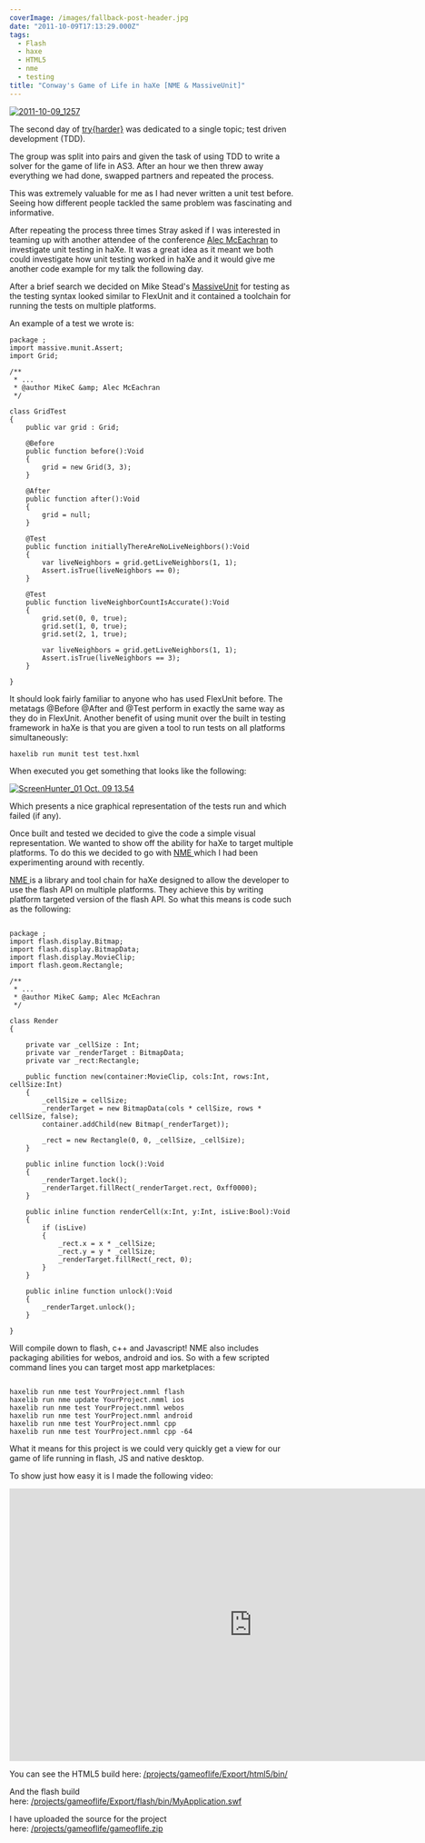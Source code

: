 ```yaml
---
coverImage: /images/fallback-post-header.jpg
date: "2011-10-09T17:13:29.000Z"
tags:
  - Flash
  - haxe
  - HTML5
  - nme
  - testing
title: "Conway's Game of Life in haXe [NME & MassiveUnit]"
---
```


[![](/wp-content/uploads/2011/10/2011-10-09_1257.png "2011-10-09_1257")](/wp-content/uploads/2011/10/2011-10-09_1257.png)

The second day of [try{harder}](/posts/try-harder-my-haxe-slides-and-code/) was dedicated to a single topic; test driven development (TDD).

<!-- more -->

The group was split into pairs and given the task of using TDD to write a solver for the game of life in AS3\. After an hour we then threw away everything we had done, swapped partners and repeated the process.

This was extremely valuable for me as I had never written a unit test before. Seeing how different people tackled the same problem was fascinating and informative.

After repeating the process three times Stray asked if I was interested in teaming up with another attendee of the conference [Alec McEachran](https://www.google.co.uk/url?sa=t&source=web&cd=1&sqi=2&ved=0CBsQFjAA&url=http%3A%2F%2Falecmce.com%2F&ei=jZyRTp-fEcmAhQeIwtn0Dw&usg=AFQjCNEKPdue-giHnTp0HZCJwVWz3QeVoQ) to investigate unit testing in haXe. It was a great idea as it meant we both could investigate how unit testing worked in haXe and it would give me another code example for my talk the following day.

After a brief search we decided on Mike Stead's [MassiveUnit](https://github.com/massiveinteractive/MassiveUnit) for testing as the testing syntax looked similar to FlexUnit and it contained a toolchain for running the tests on multiple platforms.

An example of a test we wrote is:

```
package ;
import massive.munit.Assert;
import Grid;

/**
 * ...
 * @author MikeC &amp; Alec McEachran
 */

class GridTest
{
	public var grid : Grid;

	@Before
	public function before():Void
	{
		grid = new Grid(3, 3);
	}

	@After
	public function after():Void
	{
		grid = null;
	}

	@Test
	public function initiallyThereAreNoLiveNeighbors():Void
	{
		var liveNeighbors = grid.getLiveNeighbors(1, 1);
		Assert.isTrue(liveNeighbors == 0);
	}

	@Test
	public function liveNeighborCountIsAccurate():Void
	{
		grid.set(0, 0, true);
		grid.set(1, 0, true);
		grid.set(2, 1, true);

		var liveNeighbors = grid.getLiveNeighbors(1, 1);
		Assert.isTrue(liveNeighbors == 3);
	}

}

```

It should look fairly familiar to anyone who has used FlexUnit before. The metatags @Before @After and @Test perform in exactly the same way as they do in FlexUnit. Another benefit of using munit over the built in testing framework in haXe is that you are given a tool to run tests on all platforms simultaneously:

```
haxelib run munit test test.hxml

```

When executed you get something that looks like the following:

[![](/wp-content/uploads/2011/10/ScreenHunter_01-Oct.-09-13.54.jpg "ScreenHunter_01 Oct. 09 13.54")](/wp-content/uploads/2011/10/ScreenHunter_01-Oct.-09-13.54.jpg)

Which presents a nice graphical representation of the tests run and which failed (if any).

Once built and tested we decided to give the code a simple visual representation. We wanted to show off the ability for haXe to target multiple platforms. To do this we decided to go with [NME ](https://www.haxenme.org/)which I had been experimenting around with recently.

[NME ](https://www.haxenme.org/)is a library and tool chain for haXe designed to allow the developer to use the flash API on multiple platforms. They achieve this by writing platform targeted version of the flash API. So what this means is code such as the following:

```

package ;
import flash.display.Bitmap;
import flash.display.BitmapData;
import flash.display.MovieClip;
import flash.geom.Rectangle;

/**
 * ...
 * @author MikeC &amp; Alec McEachran
 */

class Render
{

	private var _cellSize : Int;
	private var _renderTarget : BitmapData;
	private var _rect:Rectangle;

	public function new(container:MovieClip, cols:Int, rows:Int, cellSize:Int)
	{
		_cellSize = cellSize;
		_renderTarget = new BitmapData(cols * cellSize, rows * cellSize, false);
		container.addChild(new Bitmap(_renderTarget));

		_rect = new Rectangle(0, 0, _cellSize, _cellSize);
	}

	public inline function lock():Void
	{
		_renderTarget.lock();
		_renderTarget.fillRect(_renderTarget.rect, 0xff0000);
	}

	public inline function renderCell(x:Int, y:Int, isLive:Bool):Void
	{
		if (isLive)
		{
			_rect.x = x * _cellSize;
			_rect.y = y * _cellSize;
			_renderTarget.fillRect(_rect, 0);
		}
	}

	public inline function unlock():Void
	{
		_renderTarget.unlock();
	}

}

```

Will compile down to flash, c++ and Javascript! NME also includes packaging abilities for webos, android and ios. So with a few scripted command lines you can target most app marketplaces:

```

haxelib run nme test YourProject.nmml flash
haxelib run nme update YourProject.nmml ios
haxelib run nme test YourProject.nmml webos
haxelib run nme test YourProject.nmml android
haxelib run nme test YourProject.nmml cpp
haxelib run nme test YourProject.nmml cpp -64

```

What it means for this project is we could very quickly get a view for our game of life running in flash, JS and native desktop.

To show just how easy it is I made the following video:

<iframe width="853" height="480" src="https://www.youtube.com/embed/VNF2gH5o9Zs" frameborder="0" allow="accelerometer; autoplay; clipboard-write; encrypted-media; gyroscope; picture-in-picture"  allowfullscreen></iframe>

You can see the HTML5 build here: [/projects/gameoflife/Export/html5/bin/](/projects/gameoflife/Export/html5/bin/)

And the flash build here: [/projects/gameoflife/Export/flash/bin/MyApplication.swf](/projects/gameoflife/Export/flash/bin/MyApplication.swf)

I have uploaded the source for the project here: [/projects/gameoflife/gameoflife.zip](/projects/gameoflife/gameoflife.zip)

```

```
